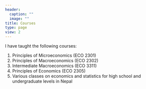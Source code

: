 ```yaml
---
header:
  caption: ""
  image: ""
title: Courses
type: page
view: 2
---
```


I have taught the following courses:

1. Principles of Microeconomics (ECO 2301)
2. Principles of Macroeconomics (ECO 2302)
3. Intermediate Macroeconomics (ECO 3311)
4. Principles of Economics (ECO 2305)
5. Various classes on economics and statistics for high school and undergraduate levels in Nepal
